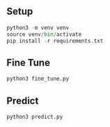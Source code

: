## Setup

```python
python3 -m venv venv
source venv/bin/activate
pip install -r requirements.txt
```

## Fine Tune

```python
python3 fine_tune.py
```

## Predict

```python
python3 predict.py
```
